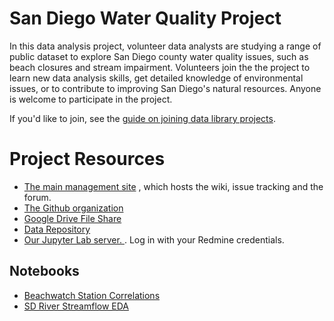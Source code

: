 # San Diego Water Quality Project


In this data analysis project, volunteer data analysts are studying a range of
public dataset to explore San Diego county water quality issues, such as beach
closures and stream impairment. Volunteers join the the project to learn new
data analysis skills, get detailed knowledge of environmental issues, or to
contribute to improving San Diego's natural resources. Anyone is welcome to
participate in the project.

If you'd like to join, see the [guide on joining data library projects](https://www.sandiegodata.org/projects/join/).

# Project Resources

* [The main management
  site](https://redmine.civicknowledge.com/projects/san-diego-water-quality) ,
  which hosts the wiki, issue tracking and the forum.
* [The Github organization](https://github.com/san-diego-water-quality)
* [Google Drive File
  Share](https://drive.google.com/open?id=1YUCKXsL_HsCnZmA5u3ySczJNkGbnwCT2 )
* [Data Repository](https://data.sandiegodata.org/dataset?tags=water-project)
* [Our Jupyter Lab server. ](https://jupyter.civicknowledge.com/). Log in
      with your Redmine credentials.

## Notebooks

* [Beachwatch Station Correlations](https://github.com/san-diego-water-quality/ericbusboom/blob/master/Beachwatch%20station%20correlations.ipynb)
* [SD River Streamflow EDA](https://github.com/san-diego-water-quality/ericbusboom/blob/master/Stream%20Flow.ipynb)

